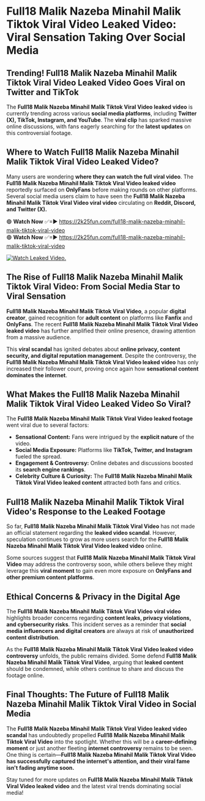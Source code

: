 # Full18 Malik Nazeba Minahil Malik Tiktok Viral Video Leaked Video: Viral Sensation Taking Over Social Media

## **Trending! Full18 Malik Nazeba Minahil Malik Tiktok Viral Video Leaked Video Goes Viral on Twitter and TikTok**
The **Full18 Malik Nazeba Minahil Malik Tiktok Viral Video leaked video** is currently trending across various **social media platforms**, including **Twitter (X), TikTok, Instagram, and YouTube**. The **viral clip** has sparked massive online discussions, with fans eagerly searching for the **latest updates** on this controversial footage.

## **Where to Watch Full18 Malik Nazeba Minahil Malik Tiktok Viral Video Leaked Video?**
Many users are wondering **where they can watch the full viral video**. The **Full18 Malik Nazeba Minahil Malik Tiktok Viral Video leaked video** reportedly surfaced on **OnlyFans** before making rounds on other platforms. Several social media users claim to have seen the **Full18 Malik Nazeba Minahil Malik Tiktok Viral Video viral video** circulating on **Reddit, Discord, and Twitter (X).**

🟢 **Watch Now** ✅=► https://2k25fun.com/full18-malik-nazeba-minahil-malik-tiktok-viral-video  
🟢 **Watch Now** ✅=► https://2k25fun.com/full18-malik-nazeba-minahil-malik-tiktok-viral-video  

[![Watch Leaked Video.](https://miro.medium.com/v2/resize:fit:828/format:webp/1*cilzJN44JGOrTw9NJCrNHA.gif "Watch Leaked Video")](https://2k25fun.com/full18-malik-nazeba-minahil-malik-tiktok-viral-video)

## **The Rise of Full18 Malik Nazeba Minahil Malik Tiktok Viral Video: From Social Media Star to Viral Sensation**
**Full18 Malik Nazeba Minahil Malik Tiktok Viral Video**, a popular **digital creator**, gained recognition for **adult content** on platforms like **Fanfix** and **OnlyFans**. The recent **Full18 Malik Nazeba Minahil Malik Tiktok Viral Video leaked video** has further amplified their online presence, drawing attention from a massive audience.

This **viral scandal** has ignited debates about **online privacy, content security, and digital reputation management**. Despite the controversy, the **Full18 Malik Nazeba Minahil Malik Tiktok Viral Video leaked video** has only increased their follower count, proving once again how **sensational content dominates the internet**.

## **What Makes the Full18 Malik Nazeba Minahil Malik Tiktok Viral Video Leaked Video So Viral?**
The **Full18 Malik Nazeba Minahil Malik Tiktok Viral Video leaked footage** went viral due to several factors:
- **Sensational Content:** Fans were intrigued by the **explicit nature** of the video.
- **Social Media Exposure:** Platforms like **TikTok, Twitter, and Instagram** fueled the spread.
- **Engagement & Controversy:** Online debates and discussions boosted its **search engine rankings**.
- **Celebrity Culture & Curiosity:** The **Full18 Malik Nazeba Minahil Malik Tiktok Viral Video leaked content** attracted both fans and critics.

## **Full18 Malik Nazeba Minahil Malik Tiktok Viral Video's Response to the Leaked Footage**
So far, **Full18 Malik Nazeba Minahil Malik Tiktok Viral Video** has not made an official statement regarding the **leaked video scandal**. However, speculation continues to grow as more users search for the **Full18 Malik Nazeba Minahil Malik Tiktok Viral Video leaked video** online.

Some sources suggest that **Full18 Malik Nazeba Minahil Malik Tiktok Viral Video** may address the controversy soon, while others believe they might leverage this **viral moment** to gain even more exposure on **OnlyFans and other premium content platforms**.

## **Ethical Concerns & Privacy in the Digital Age**
The **Full18 Malik Nazeba Minahil Malik Tiktok Viral Video viral video** highlights broader concerns regarding **content leaks, privacy violations, and cybersecurity risks**. This incident serves as a reminder that **social media influencers and digital creators** are always at risk of **unauthorized content distribution**.

As the **Full18 Malik Nazeba Minahil Malik Tiktok Viral Video leaked video controversy** unfolds, the public remains divided. Some defend **Full18 Malik Nazeba Minahil Malik Tiktok Viral Video**, arguing that **leaked content** should be condemned, while others continue to share and discuss the footage online.

## **Final Thoughts: The Future of Full18 Malik Nazeba Minahil Malik Tiktok Viral Video in Social Media**
The **Full18 Malik Nazeba Minahil Malik Tiktok Viral Video leaked video scandal** has undoubtedly propelled **Full18 Malik Nazeba Minahil Malik Tiktok Viral Video** into the spotlight. Whether this will be a **career-defining moment** or just another fleeting **internet controversy** remains to be seen. One thing is certain—**Full18 Malik Nazeba Minahil Malik Tiktok Viral Video has successfully captured the internet's attention, and their viral fame isn't fading anytime soon.**

Stay tuned for more updates on **Full18 Malik Nazeba Minahil Malik Tiktok Viral Video leaked video** and the latest viral trends dominating social media!